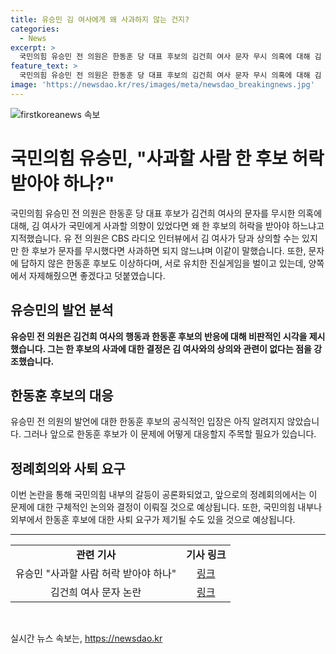 ```yaml
---
title: 유승민 김 여사에게 왜 사과하지 않는 건지?
categories:
  - News
excerpt: >
  국민의힘 유승민 전 의원은 한동훈 당 대표 후보의 김건희 여사 문자 무시 의혹에 대해 김 여사가 국민에게 사과할 의향이 있다면 왜 한 후보의 허락을 받아야 하느냐고 지적했다. 유 전 의원은 한 후보가 문자를 무시했다면 사과하면 되지 않느냐며 당내 갈등에 우려를 표시했다. 이어 서로 유치한 진실게임을 벌이고 있는데, 양쪽에서 자제해줬으면 좋겠다고 덧붙였다.
feature_text: >
  국민의힘 유승민 전 의원은 한동훈 당 대표 후보의 김건희 여사 문자 무시 의혹에 대해 김 여사가 국민에게 사과할 의향이 있다면 왜 한 후보의 허락을 받아야 하느냐고 지적했다. 유 전 의원은 한 후보가 문자를 무시했다면 사과하면 되지 않느냐며 당내 갈등에 우려를 표시했다. 이어 서로 유치한 진실게임을 벌이고 있는데, 양쪽에서 자제해줬으면 좋겠다고 덧붙였다.
image: 'https://newsdao.kr/res/images/meta/newsdao_breakingnews.jpg'
---
```


<p><img src="https://newsdao.kr/res/images/meta/newsdao_breakingnews.jpg" alt="firstkoreanews 속보" /></p>

<h1>국민의힘 유승민, "사과할 사람 한 후보 허락받아야 하나?"</h1>

<p data-ke-size="size16">국민의힘 유승민 전 의원은 한동훈 당 대표 후보가 김건희 여사의 문자를 무시한 의혹에 대해, 김 여사가 국민에게 사과할 의향이 있었다면 왜 한 후보의 허락을 받아야 하느냐고 지적했습니다. 유 전 의원은 CBS 라디오 인터뷰에서 김 여사가 당과 상의할 수는 있지만 한 후보가 문자를 무시했다면 사과하면 되지 않느냐며 이같이 말했습니다. 또한, 문자에 답하지 않은 한동훈 후보도 이상하다며, 서로 유치한 진실게임을 벌이고 있는데, 양쪽에서 자제해줬으면 좋겠다고 덧붙였습니다.</p>

<h2 data-ke-size="size26">유승민의 발언 분석</h2>

<p data-ke-size="size16"><b>유승민 전 의원은 김건희 여사의 행동과 한동훈 후보의 반응에 대해 비판적인 시각을 제시했습니다. 그는 한 후보의 사과에 대한 결정은 김 여사와의 상의와 관련이 없다는 점을 강조했습니다.</b></p>

<h2 data-ke-size="size26">한동훈 후보의 대응</h2>

<p data-ke-size="size16">유승민 전 의원의 발언에 대한 한동훈 후보의 공식적인 입장은 아직 알려지지 않았습니다. 그러나 앞으로 한동훈 후보가 이 문제에 어떻게 대응할지 주목할 필요가 있습니다.</p>

<h2 data-ke-size="size26">정례회의와 사퇴 요구</h2>

<p data-ke-size="size16">이번 논란을 통해 국민의힘 내부의 갈등이 공론화되었고, 앞으로의 정례회의에서는 이 문제에 대한 구체적인 논의와 결정이 이뤄질 것으로 예상됩니다. 또한, 국민의힘 내부나 외부에서 한동훈 후보에 대한 사퇴 요구가 제기될 수도 있을 것으로 예상됩니다.</p>

<hr>

<table style="width: 100%;">
<tbody>
<tr>
<td style="text-align: center; height: 17px;"><b>관련 기사</b></td>
<td style="text-align: center; height: 17px;"><b>기사 링크</b></td>
</tr>
<tr>
<td style="text-align: center; height: 17px;">유승민 "사과할 사람 허락 받아야 하나"</td>
<td style="text-align: center; height: 17px;"><a href="https://www.ytn.co.kr/_ln/0102_202106282239117087">링크</a></td>
</tr>
<tr>
<td style="text-align: center; height: 17px;">김건희 여사 문자 논란</td>
<td style="text-align: center; height: 17px;"><a href="https://www.ytn.co.kr/_ln/0102_202106282254256194">링크</a></td>
</tr>
</tbody>
</table>

<p data-ke-size="size16">&nbsp;</p>
실시간 뉴스 속보는, <a href="https://newsdao.kr" rel="dofollow">https://newsdao.kr</a>


